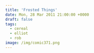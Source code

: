 ```yaml
---
title: 'Frosted Things'
date: Mon, 28 Mar 2011 21:00:00 +0000
draft: false
tags:
  - cereal
  - elliot
  - rob
image: /img/comic371.png
---
```


